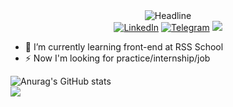 <div align=center>
        <img src="https://readme-typing-svg.herokuapp.com?color=%2391B302&size=32&center=true&vCenter=true&width=600&height=50&lines=Hi+there+I'm+Anastasia+%F0%9F%91%8B;Junior+front-end+developer" alt="Headline" />
    </div>
<div align=center>
        <a href="https://www.linkedin.com/in/anastasia-polivoda-1bb630227/"><img src="https://img.shields.io/badge/LinkedIn-0077B5?style=for-the-badge&logo=linkedin&logoColor=white" alt="LinkedIn" /></a>
        <a href="https://t.me/polivodichka"><img src="https://img.shields.io/badge/Telegram-2CA5E0?style=for-the-badge&logo=telegram&logoColor=white" alt="Telegram" /></a>
        <a href="mailto:polivoda.anastasiia@gmail.com"><img src="https://img.shields.io/badge/Gmail-D14836?style=for-the-badge&logo=gmail&logoColor=white" /></a>
  </div>

- 🌱 I’m currently learning front-end at RSS School
- ⚡ Now I'm looking for practice/internship/job

![Anurag's GitHub stats](https://github-readme-stats.vercel.app/api?username=polivodichka&count_private=true&show_icons=true&theme=merko) \
![](https://www.codewars.com/users/polivodichka/badges/large)
